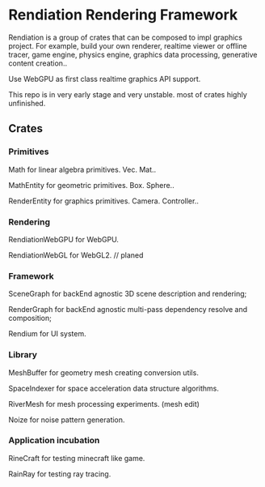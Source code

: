 # Rendiation Rendering Framework

Rendiation is a group of crates that can be composed to impl graphics project. For example, build your own renderer, realtime viewer or offline tracer, game engine, physics engine, graphics data processing, generative content creation..

Use WebGPU as first class realtime graphics API support.

This repo is in very early stage and very unstable. most of crates highly unfinished.

## Crates

### Primitives

Math for linear algebra primitives. Vec. Mat..

MathEntity for geometric primitives. Box. Sphere..

RenderEntity for graphics primitives. Camera. Controller..

### Rendering

RendiationWebGPU for WebGPU.

RendiationWebGL for WebGL2. // planed

### Framework

SceneGraph for backEnd agnostic 3D scene description and rendering;

RenderGraph for backEnd agnostic multi-pass dependency resolve and composition;

Rendium for UI system.

### Library

MeshBuffer for geometry mesh creating conversion utils.

SpaceIndexer for space acceleration data structure algorithms.

RiverMesh for mesh processing experiments. (mesh edit)

Noize for noise pattern generation.

### Application incubation

RineCraft for testing minecraft like game.

RainRay for testing ray tracing.
